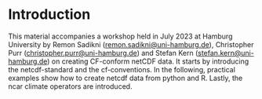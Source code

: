 # Introduction 

This material accompanies a workshop held in July 2023 at Hamburg University by Remon Sadikni (remon.sadikni@uni-hamburg.de), Christopher Purr (christopher.purr@uni-hamburg.de) and Stefan Kern (stefan.kern@uni-hamburg.de) on creating CF-conform netCDF data.
It starts by introducing the netcdf-standard and the cf-conventions. In the following, practical examples show how to create netcdf data from python and R. Lastly, the ncar climate operators are introduced. 
